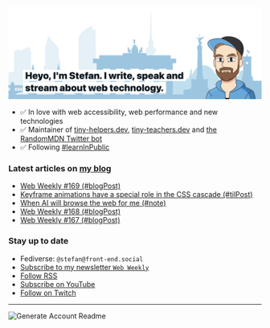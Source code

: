 <img alt="Heyo, I'm Stefan. I write and speak about web technology." src="https://raw.githubusercontent.com/stefanjudis/stefanjudis/main/screenshot.png">

- ✅ In love with web accessibility, web performance and new technologies
- ✅ Maintainer of [tiny-helpers.dev](https://tiny-helpers.dev), [tiny-teachers.dev](https://tiny-teachers.dev/) and [the RandomMDN Twitter bot](https://twitter.com/randomMDN)
- ✅ Following [#learnInPublic](https://www.stefanjudis.com/today-i-learned/)
### Latest articles on [my blog](https://www.stefanjudis.com)

<!-- BLOG-POST-LIST:START -->
- [Web Weekly #169 &lpar;#blogPost&rpar;](https://www.stefanjudis.com/blog/web-weekly-169/)
- [Keyframe animations have a special role in the CSS cascade &lpar;#tilPost&rpar;](https://www.stefanjudis.com/today-i-learned/keyframe-animations-have-a-special-role-in-the-css-cascade/)
- [When AI will browse the web for me &lpar;#note&rpar;](https://www.stefanjudis.com/notes/when-ai-will-browse-the-web-for-me/)
- [Web Weekly #168 &lpar;#blogPost&rpar;](https://www.stefanjudis.com/blog/web-weekly-168/)
- [Web Weekly #167 &lpar;#blogPost&rpar;](https://www.stefanjudis.com/blog/web-weekly-167/)
<!-- BLOG-POST-LIST:END -->

### Stay up to date

- Fediverse: `@stefan@front-end.social`
- [Subscribe to my newsletter `Web Weekly`](https://webweekly.email/)
- [Follow RSS](https://www.stefanjudis.com/feeds/)
- [Subscribe on YouTube](https://youtube.com/c/stefanjudis)
- [Follow on Twitch](https://www.twitch.tv/stefanjudis)

---

![Generate Account Readme](https://github.com/stefanjudis/stefanjudis/workflows/Generate%20Account%20Readme/badge.svg)
